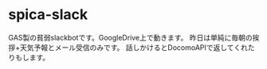 # spica-slack

GAS製の貧弱slackbotです。GoogleDrive上で動きます。 昨日は単純に毎朝の挨拶+天気予報とメール受信のみです。 話しかけるとDocomoAPIで返してくれたりもします。
